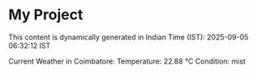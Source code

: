 # My Project

This content is dynamically generated in Indian Time (IST): 2025-09-05 06:32:12 IST


Current Weather in Coimbatore:
Temperature: 22.88 °C
Condition: mist
